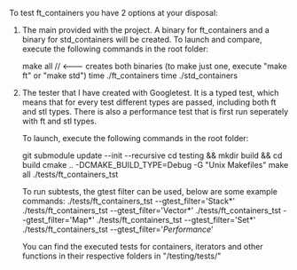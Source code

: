 To test ft_containers you have 2 options at your disposal:

1. 	The main provided with the project. A binary for ft_containers and
	a binary for std_containers will be created. To launch and compare,
	execute the following commands in the root folder:

	make all                         // <--- creates both binaries (to make just one, execute "make ft" or "make std")
	time ./ft_containers <seed>
	time ./std_containers <seed>

2.	The tester that I have created with Googletest. It is a typed test,
	which means that for every test different types are passed, including
	both ft and stl types. There is also a performance test that is first
	run seperately with ft and stl types.
	
	To launch, execute the following commands in the root folder:

	git submodule update --init --recursive
	cd testing && mkdir build && cd build
	cmake .. -DCMAKE_BUILD_TYPE=Debug -G "Unix Makefiles"
	make all
	./tests/ft_containers_tst

	To run subtests, the gtest filter can be used, below are some example 
	commands:
	./tests/ft_containers_tst --gtest_filter='Stack*'
	./tests/ft_containers_tst --gtest_filter='Vector*'
	./tests/ft_containers_tst --gtest_filter='Map*'
	./tests/ft_containers_tst --gtest_filter='Set*'
	./tests/ft_containers_tst --gtest_filter='*Performance*'

	You can find the executed tests for containers, iterators and other
	functions in their respective folders in "/testing/tests/"